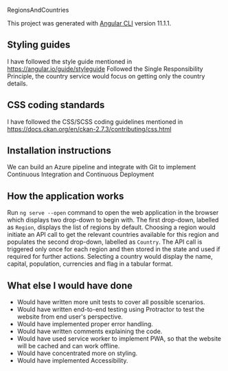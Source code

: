 RegionsAndCountries

This project was generated with [Angular CLI](https://github.com/angular/angular-cli) version 11.1.1.

## Styling guides

I have followed the style guide mentioned in https://angular.io/guide/styleguide
Followed the Single Responsibility Principle, the country service would focus on getting only the country details.

## CSS coding standards

I have followed the CSS/SCSS coding guidelines mentioned in https://docs.ckan.org/en/ckan-2.7.3/contributing/css.html

## Installation instructions

We can build an Azure pipeline and integrate with Git to implement Continuous Integration and Continuous Deployment

## How the application works

Run `ng serve --open` command to open the web application in the browser which displays two drop-down to begin with.
The first drop-down, labelled as `Region`, displays the list of regions by default. Choosing a region would initiate an API call to get the relevant countries available for this region and populates the second drop-down, labelled as `Country`.
The API call is triggered only once for each region and then stored in the state and used if required for further actions.
Selecting a country would display the name, capital, population, currencies and flag in a tabular format.

## What else I would have done
- Would have written more unit tests to cover all possible scenarios.
- Would have written end-to-end testing using Protractor to test the website from end user's perspective.
- Would have implemented proper error handling.
- Would have written comments explaining the code.
- Would have used service worker to implement PWA, so that the website will be cached and can work offline.
- Would have concentrated more on styling.
- Would have implemented Accessibility.
